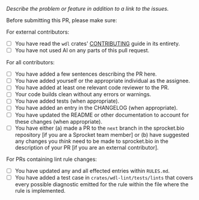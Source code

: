 _Describe the problem or feature in addition to a link to the issues._

Before submitting this PR, please make sure:

For external contributors:

- [ ] You have read the `wdl` crates' [CONTRIBUTING](https://github.com/stjude-rust-labs/wdl/blob/main/CONTRIBUTING.md) guide in its entirety.
- [ ] You have not used AI on any parts of this pull request.

For all contributors:

- [ ] You have added a few sentences describing the PR here.
- [ ] You have added yourself or the appropriate individual as the assignee.
- [ ] You have added at least one relevant code reviewer to the PR.
- [ ] Your code builds clean without any errors or warnings.
- [ ] You have added tests (when appropriate).
- [ ] You have added an entry in the CHANGELOG (when appropriate).
- [ ] You have updated the README or other documentation to account for these changes (when appropriate).
- [ ] You have either (a) made a PR to the `next` branch in the sprocket.bio repository [if you are a Sprocket team member] or (b) have suggested any changes you _think_ need to be made to sprocket.bio in the description of your PR [if you are an external contributor].

For PRs containing lint rule changes:

- [ ] You have updated any and all effected entries within `RULES.md`.
- [ ] You have added a test case in `crates/wdl-lint/tests/lints` that covers every
      possible diagnostic emitted for the rule within the file where the rule
      is implemented.
